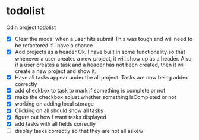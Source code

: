 # todolist
Odin project todolist

- [x] Clear the modal when a user hits submit
This was tough and will need to be refactored if I have a chance
- [x] Add projects as a header
Ok. I have built in some functionality so that whenever a user creates a new project, it will show up as a header.  Also, if a user creates a task and a header has not been created, then it will create a new project and show it.
- [x] Have all tasks appear under the all project.
Tasks are now being added correctly
- [x] add checkbox to task to mark if something is complete or not
- [x] make the checkbox adjust whether something isCompleted or not
- [x] working on adding local storage
- [x] Clicking on all should show all tasks
- [x] figure out how I want tasks displayed
- [x] add tasks with all fields correctly
- [ ] display tasks correctly so that they are not all askew